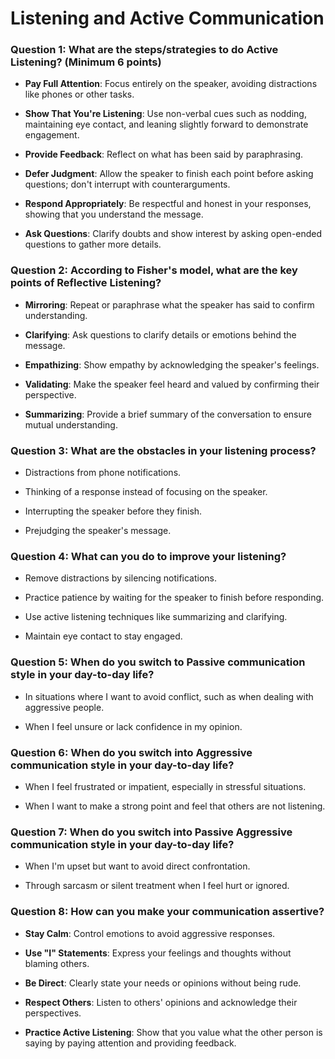 # Listening and Active Communication

### **Question 1:** What are the steps/strategies to do Active Listening? (Minimum 6 points)

- **Pay Full Attention**: Focus entirely on the speaker, avoiding distractions like phones or other tasks.

- **Show That You're Listening**: Use non-verbal cues such as nodding, maintaining eye contact, and leaning slightly forward to demonstrate engagement.

- **Provide Feedback**: Reflect on what has been said by paraphrasing.

- **Defer Judgment**: Allow the speaker to finish each point before asking questions; don't interrupt with counterarguments.

- **Respond Appropriately**: Be respectful and honest in your responses, showing that you understand the message.

- **Ask Questions**: Clarify doubts and show interest by asking open-ended questions to gather more details.


### **Question 2:** According to Fisher's model, what are the key points of Reflective Listening?

- **Mirroring**: Repeat or paraphrase what the speaker has said to confirm understanding.

- **Clarifying**: Ask questions to clarify details or emotions behind the message.

- **Empathizing**: Show empathy by acknowledging the speaker's feelings.

- **Validating**: Make the speaker feel heard and valued by confirming their perspective.

- **Summarizing**: Provide a brief summary of the conversation to ensure mutual understanding.


### **Question 3:** What are the obstacles in your listening process?

- Distractions from phone notifications.

- Thinking of a response instead of focusing on the speaker.

- Interrupting the speaker before they finish.

- Prejudging the speaker's message.


### **Question 4:** What can you do to improve your listening?

- Remove distractions by silencing notifications.

- Practice patience by waiting for the speaker to finish before responding.

- Use active listening techniques like summarizing and clarifying.

- Maintain eye contact to stay engaged.


### **Question 5:** When do you switch to Passive communication style in your day-to-day life?

- In situations where I want to avoid conflict, such as when dealing with aggressive people.

- When I feel unsure or lack confidence in my opinion.


### **Question 6:** When do you switch into Aggressive communication style in your day-to-day life?

- When I feel frustrated or impatient, especially in stressful situations.

- When I want to make a strong point and feel that others are not listening.


### **Question 7:** When do you switch into Passive Aggressive communication style in your day-to-day life?

- When I'm upset but want to avoid direct confrontation.

- Through sarcasm or silent treatment when I feel hurt or ignored.

### **Question 8:** How can you make your communication assertive?

- **Stay Calm**: Control emotions to avoid aggressive responses.

- **Use "I" Statements**: Express your feelings and thoughts without blaming others.

- **Be Direct**: Clearly state your needs or opinions without being rude.

- **Respect Others**: Listen to others' opinions and acknowledge their perspectives.

- **Practice Active Listening**: Show that you value what the other person is saying by paying attention and providing feedback.

